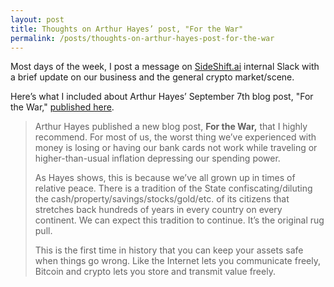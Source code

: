 ```yaml
---
layout: post
title: Thoughts on Arthur Hayes’ post, "For the War"
permalink: /posts/thoughts-on-arthur-hayes-post-for-the-war
---
```


Most days of the week, I post a message on [SideShift.ai](https://sideshift.ai/) internal Slack with a brief update on our business and the general crypto market/scene.

Here’s what I included about Arthur Hayes’ September 7th blog post, "For the War," [published here](https://entrepreneurshandbook.co/for-the-war-fd5509d525d).

> Arthur Hayes published a new blog post, **For the War,** that I highly recommend. For most of us, the worst thing we’ve experienced with money is losing or having our bank cards not work while traveling or higher-than-usual inflation depressing our spending power.
> 
> As Hayes shows, this is because we’ve all grown up in times of relative peace. There is a tradition of the State confiscating/diluting the cash/property/savings/stocks/gold/etc. of its citizens that stretches back hundreds of years in every country on every continent. We can expect this tradition to continue. It’s the original rug pull.
> 
> This is the first time in history that you can keep your assets safe when things go wrong. Like the Internet lets you communicate freely, Bitcoin and crypto lets you store and transmit value freely.
